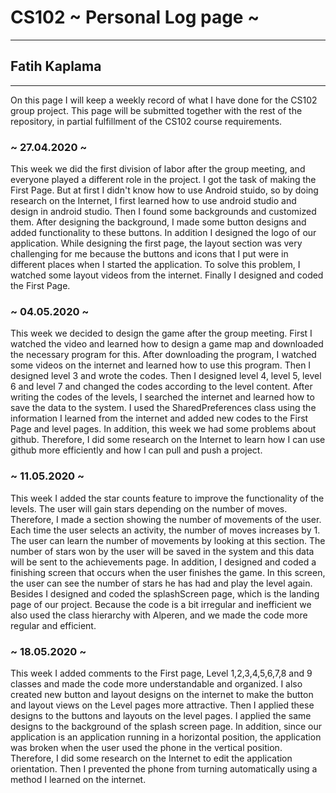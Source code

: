 # CS102 ~ Personal Log page ~
****
## Fatih Kaplama
****

On this page I will keep a weekly record of what I have done for the CS102 group project. This page will be submitted together with the rest of the repository, in partial fulfillment of the CS102 course requirements.

### ~ 27.04.2020 ~
This week we did the first division of labor after the group meeting, and everyone played a different role in the project. I got the task of making the First Page. But at first I didn't know how to use Android stuido, so by doing research on the Internet, I first learned how to use android studio and design in android studio. Then I found some backgrounds and customized them. After designing the background, I made some button designs and added functionality to these buttons. In addition I designed the logo of our application. While designing the first page, the layout section was very challenging for me because the buttons and icons that I put were in different places when I started the application. To solve this problem, I watched some layout videos from the internet. Finally I designed and coded the First Page.

### ~ 04.05.2020 ~
This week we decided to design the game after the group meeting. First I watched the video and learned how to design a game map and downloaded the necessary program for this. After downloading the program, I watched some videos on the internet and learned how to use this program. Then I designed level 3 and wrote the codes. Then I designed level 4, level 5, level 6 and level 7 and changed the codes according to the level content. After writing the codes of the levels, I searched the internet and learned how to save the data to the system. I used the SharedPreferences class using the information I learned from the internet and added new codes to the First Page and level pages. In addition, this week we had some problems about github. Therefore, I did some research on the Internet to learn how I can use github more efficiently and how I can pull and push a project.


### ~ 11.05.2020 ~
This week I added the star counts feature to improve the functionality of the levels. The user will gain stars depending on the number of moves. Therefore, I made a section showing the number of movements of the user. Each time the user selects an activity, the number of moves increases by 1. The user can learn the number of movements by looking at this section. The number of stars won by the user will be saved in the system and this data will be sent to the achievements page. In addition, I designed and coded a finishing screen that occurs when the user finishes the game. In this screen, the user can see the number of stars he has had and play the level again. Besides I designed and coded the splashScreen page, which is the landing page of our project. Because the code is a bit irregular and inefficient we also used the class hierarchy with Alperen, and we made the code more regular and efficient.

### ~ 18.05.2020 ~
This week I added comments to the First page, Level 1,2,3,4,5,6,7,8 and 9 classes and made the code more understandable and organized. I also created new button and layout designs on the internet to make the button and layout views on the Level pages more attractive. Then I applied these designs to the buttons and layouts on the level pages. I applied the same designs to the background of the splash screen page. In addition, since our application is an application running in a horizontal position, the application was broken when the user used the phone in the vertical position. Therefore, I did some research on the Internet to edit the application orientation. Then I prevented the phone from turning automatically using a method I learned on the internet.
